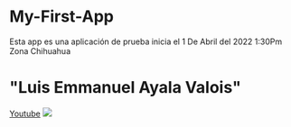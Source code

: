 # My-First-App
Esta app es una aplicación de prueba inicia el 1 De Abril del 2022 1:30Pm Zona Chihuahua

<h1> "Luis Emmanuel Ayala Valois" </h1>

[Youtube](https://www.youtube.com/embed/V6AZhc7U2fs)
![]("images.png")
